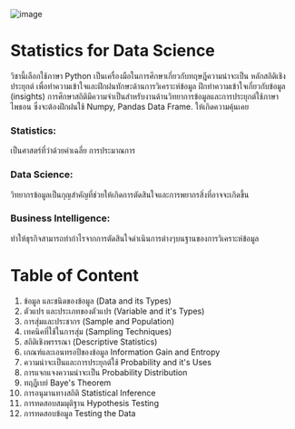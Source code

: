 ![image](https://user-images.githubusercontent.com/37249027/221729532-1f7f4d51-05bc-4c42-9b88-fa020e78a102.png)

# Statistics for Data Science 

วิชานี้เลือกใช้ภาษา Python เป็นเครื่องมือในการศึกษาเกี่ยวกับทฤษฎีความน่าจะเป็น หลักสถิติเชิงประยุกต์ เพื่อทำความเข้าใจและฝึกฝนทักษะด้านการวิเคราะห์ข้อมูล ฝึกทำความเข้าใจเกี่ยวกับข้อมูล (insights) การศึกษาสถิติมีความจำเป็นสำหรับงานด้านวิทยาการข้อมูลและการประยุกต์ใช้ภาษาไพธอน ซึ่งจะต้องฝึกฝนใช้ Numpy, Pandas Data Frame. ให้เกิดความคุ้นเคย

### Statistics: 

เป็นศาสตร์ที่ว่าด้วยค่าเฉลี่ย การประมาณการ 

### Data Science: 

วิทยากรข้อมูลเป็นกุญสำคัญที่ช่วยให้เกิดการตัดสินใจและการพยากรสิ่งที่อาจจะเกิดขึ้น

### Business Intelligence: 

ทำให้ธุรกิจสามารถทำกำไรจากการตัดสินใจดำเนินการต่างๆบนฐานของการวิเคราะห์ข้อมูล 

# Table of Content

1. ข้อมูล และชนิดของข้อมูล (Data and its Types)
1. ตัวแปร และประเภทของตัวแปร (Variable and it's Types)
1. การสุ่มและประชากร (Sample and Population)
1. เทคนิคที่ใช้ในการสุ่ม (Sampling Techniques)
1. สถิติเชิงพรรรณา (Descriptive Statistics)
1. เกณฑ์และเอนทรอปีของข้อมูล Information Gain and Entropy
1. ความน่าจะเป็นและการประยุกต์ใช้ Probability and it's Uses
1. การแจกแจงความน่าจะเป็น Probability Distribution
1. ทฤฎีเบย์ Baye's Theorem
1. การอนุมานทางสถิติ Statistical Inference
1. การทดสอบสมมุติฐาน  Hypothesis Testing
1. การทดสอบข้อมูล Testing the Data



